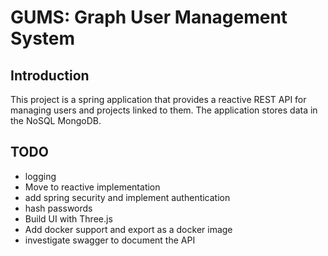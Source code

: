 # GUMS: Graph User Management System

## Introduction
This project is a spring application that provides a reactive REST API for managing users and projects linked to them.
The application stores data in the NoSQL MongoDB.

## TODO
- logging
- Move to reactive implementation
- add spring security and implement authentication
- hash passwords
- Build UI with Three.js
- Add docker support and export as a docker image
- investigate swagger to document the API